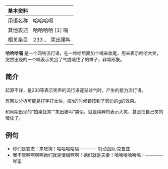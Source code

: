 |  **基本资料**  ||
|---|---|
|用语名称  |  哈哈哈嗝   |
|其他表述  |  哈哈哈哈  [1]  嗝   |
|相关条目  |  233  、  笑出猪叫   |
  
**哈哈哈嗝** 是一个网络流行语，在一堆哈后面加个嗝来收尾，用来表示哈哈大笑，突然出现的一个嗝表示笑岔了气或噎住了的样子，非常形象。

##  简介

起源不详，是233等表示笑声的流行语逐渐过气时，产生的接力流行语。

有网友分析可能是打字打太快，按h的时候错按到了旁边的g的效果。

和同期出现的“拍桌狂笑”“笑出猪叫”类似，就是纯粹的表示大笑，甚至把自己笑的噎住了。

##  例句

  * 你们是变态！来吃狗！哈哈哈哈嗝————  机动战队:克鲁兹 
  * 我不管啊啊啊啊她们就是情侣啊啊！她们就是夫妻！哈哈哈哈哈嗝！————  咩栗 

  